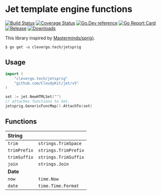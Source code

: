 # Jet template engine functions
[![Build Status](https://img.shields.io/travis/clevergo/jetsprig?style=for-the-badge)](https://travis-ci.org/clevergo/jetsprig)
[![Coverage Status](https://img.shields.io/coveralls/github/clevergo/jetsprig?style=for-the-badge)](https://coveralls.io/github/clevergo/jetsprig)
[![Go.Dev reference](https://img.shields.io/badge/go.dev-reference-blue?logo=go&logoColor=white&style=for-the-badge)](https://pkg.go.dev/clevergo.tech/jetsprig?tab=doc)
[![Go Report Card](https://goreportcard.com/badge/github.com/clevergo/jetsprig?style=for-the-badge)](https://goreportcard.com/report/github.com/clevergo/jetsprig)
[![Release](https://img.shields.io/github/release/clevergo/jetsprig.svg?style=for-the-badge)](https://github.com/clevergo/jetsprig/releases)
[![Downloads](https://img.shields.io/endpoint?url=https://pkg.clevergo.tech/api/badges/downloads/month/clevergo.tech/jetsprig&style=for-the-badge)](https://pkg.clevergo.tech/)

This library inspired by [Masterminds/sprig)](https://github.com/Masterminds/sprig).

```shell
$ go get -u clevergo.tech/jetsprig
```

## Usage

```go
import (
    "clevergo.tech/jetsprig"
    "github.com/CloudyKit/jet/v5"
)

set := jet.NewHTMLSet("")
// attaches functions to Set.
jetsprig.GenericFuncMap().AttachTo(set)
```

## Functions

| **String**      |                     |
|:----------------|:---
| `trim`          | `strings.TrimSpace` 
| `trimPrefix`    | `strings.TrimPrefix` 
| `trimSuffix`    | `strings.TrimSuffix` 
| `join`          | `strings.Join`
| **Date** 
| `now`           | `time.Now` 
| `date`          | `time.Time.Format`

